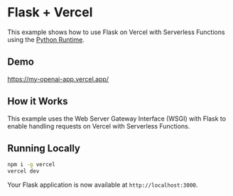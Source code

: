 # Flask + Vercel

This example shows how to use Flask on Vercel with Serverless Functions using the [Python Runtime](https://vercel.com/docs/concepts/functions/serverless-functions/runtimes/python).

## Demo

https://my-openai-app.vercel.app/

## How it Works

This example uses the Web Server Gateway Interface (WSGI) with Flask to enable handling requests on Vercel with Serverless Functions.

## Running Locally

```bash
npm i -g vercel
vercel dev
```

Your Flask application is now available at `http://localhost:3000`.
